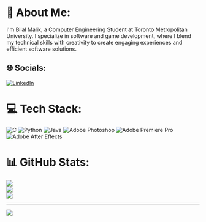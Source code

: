 # 💫 About Me:
I'm Bilal Malik, a Computer Engineering Student at Toronto Metropolitan University. I specialize in software and game development, where I blend my technical skills with creativity to create engaging experiences and efficient software solutions.


## 🌐 Socials:
[![LinkedIn](https://img.shields.io/badge/LinkedIn-%230077B5.svg?logo=linkedin&logoColor=white)](https://linkedin.com/in/bilalmalik14) 

# 💻 Tech Stack:
![C](https://img.shields.io/badge/c-%2300599C.svg?style=for-the-badge&logo=c&logoColor=white) ![Python](https://img.shields.io/badge/python-3670A0?style=for-the-badge&logo=python&logoColor=ffdd54) ![Java](https://img.shields.io/badge/java-%23ED8B00.svg?style=for-the-badge&logo=openjdk&logoColor=white) ![Adobe Photoshop](https://img.shields.io/badge/adobe%20photoshop-%2331A8FF.svg?style=for-the-badge&logo=adobe%20photoshop&logoColor=white) ![Adobe Premiere Pro](https://img.shields.io/badge/Adobe%20Premiere%20Pro-9999FF.svg?style=for-the-badge&logo=Adobe%20Premiere%20Pro&logoColor=white) ![Adobe After Effects](https://img.shields.io/badge/Adobe%20After%20Effects-9999FF.svg?style=for-the-badge&logo=Adobe%20After%20Effects&logoColor=white)
# 📊 GitHub Stats:
![](https://github-readme-stats.vercel.app/api?username=MoonBitss&theme=dark&hide_border=true&include_all_commits=false&count_private=false)<br/>
![](https://github-readme-streak-stats.herokuapp.com/?user=MoonBitss&theme=dark&hide_border=true)<br/>
![](https://github-readme-stats.vercel.app/api/top-langs/?username=MoonBitss&theme=dark&hide_border=true&include_all_commits=false&count_private=false&layout=compact)

---
[![](https://visitcount.itsvg.in/api?id=MoonBitss&icon=4&color=0)](https://visitcount.itsvg.in)

<!-- Proudly created with GPRM ( https://gprm.itsvg.in ) -->
